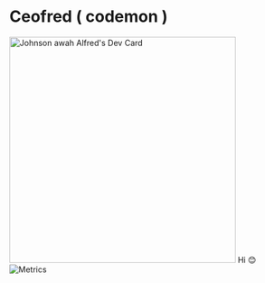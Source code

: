 # Ceofred ( codemon )
<a href="https://app.daily.dev/codemon"><img src="https://api.daily.dev/devcards/c264d1549204402d8e15eb8be83efc35.png?r=drk" width="400" alt="Johnson awah Alfred's Dev Card"/></a>
Hi 😊
![Metrics](https://metrics.lecoq.io/CeoFred?template=classic&habits=1&languages=1&projects=1&lines=1&traffic=1&languages.limit=8&languages.sections=most-used&languages.colors=github&languages.threshold=0%25&languages.indepth=false&languages.categories=markup%2C%20programming&languages.recent.categories=markup%2C%20programming&languages.recent.load=300&languages.recent.days=14&habits.from=200&habits.days=14&habits.facts=true&habits.charts=false&habits.trim=false&projects.limit=4&projects.descriptions=false&config.timezone=Africa%2FLagos)
